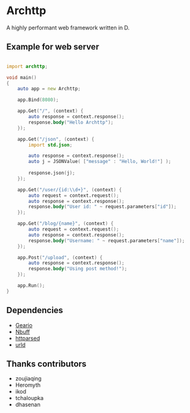 # Archttp
A highly performant web framework written in D.

## Example for web server
```D

import archttp;

void main()
{
    auto app = new Archttp;

    app.Bind(8080);

    app.Get("/", (context) {
        auto response = context.response();
        response.body("Hello Archttp");
    });

    app.Get("/json", (context) {
        import std.json;

        auto response = context.response();
        auto j = JSONValue( ["message" : "Hello, World!"] );
        
        response.json(j);
    });

    app.Get("/user/{id:\\d+}", (context) {
        auto request = context.request();
        auto response = context.response();
        response.body("User id: " ~ request.parameters["id"]);
    });

    app.Get("/blog/{name}", (context) {
        auto request = context.request();
        auto response = context.response();
        response.body("Username: " ~ request.parameters["name"]);
    });

    app.Post("/upload", (context) {
        auto response = context.response();
        response.body("Using post method!");
    });

    app.Run();
}

```

## Dependencies
 * [Geario](https://github.com/kerisy/geario)
 * [Nbuff](https://github.com/ikod/nbuff)
 * [httparsed](https://github.com/tchaloupka/httparsed)
 * [urld](https://github.com/dhasenan/urld)

## Thanks contributors
 * zoujiaqing
 * Heromyth
 * ikod
 * tchaloupka
 * dhasenan

